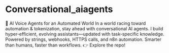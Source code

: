 # Conversational_aiagents
🚀 AI Voice Agents for an Automated World In a world racing toward automation &amp; tokenization, stay ahead with conversational AI agents. I build hyper-efficient, evolving assistants—updated with task-specific knowledge. Powered by strings, webhooks, HTTPS calls, and n8n automation. Smarter than humans, faster than workflows. 👉 Explore the repo!
